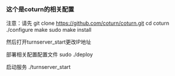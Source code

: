 ### 这个是coturn的相关配置

注意：请先
	git clone https://github.com/coturn/coturn.git
	cd coturn
	./configure
	make
	sudo make install

然后打开turnserver_start更改IP地址

部署相关配置配置文件
	sudo ./deploy

启动服务
	./turnserver_start
